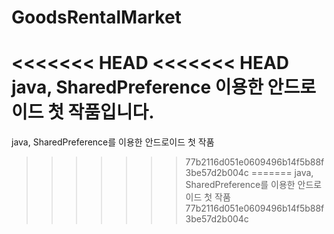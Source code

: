 # GoodsRentalMarket
<<<<<<< HEAD
<<<<<<< HEAD
java, SharedPreference 이용한 안드로이드 첫 작품입니다.
=======
java, SharedPreference를 이용한 안드로이드 첫 작품
>>>>>>> 77b2116d051e0609496b14f5b88f3be57d2b004c
=======
java, SharedPreference를 이용한 안드로이드 첫 작품
>>>>>>> 77b2116d051e0609496b14f5b88f3be57d2b004c
